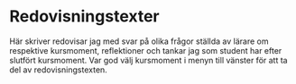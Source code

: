 ---
---
Redovisningstexter
=========================

Här skriver redovisar jag med svar på olika frågor ställda av lärare om respektive kursmoment, reflektioner och tankar jag som student har efter slutfört kursmoment. Var god välj kursmoment i menyn till vänster för att ta del av redovisningstexten.
